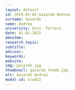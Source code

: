 ```yaml
---
layout: default 
id: 2015-01-01-Gaiardo-Andrea
surname: Gaiardo
name: Andrea
university: Univ. Ferrara
date: 01-01-2015
aboutme: 
research_topic: 
subtitle: 
advisor: 
keywords: 
website: 
img: gaiardo.jpg
thumbnail: gaiardo_thumb.jpg
alt: Gaiardo Andrea
modal-id: stud22
---
```

